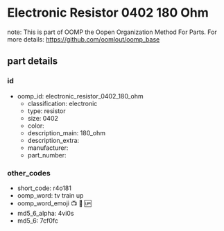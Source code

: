 # Electronic Resistor 0402 180 Ohm  

note: This is part of OOMP the Oopen Organization Method For Parts. For more details: https://github.com/oomlout/oomp_base

##  part details





### id
* oomp_id: electronic_resistor_0402_180_ohm
  * classification: electronic
  * type: resistor
  * size: 0402
  * color: 
  * description_main: 180_ohm
  * description_extra: 
  * manufacturer: 
  * part_number: 

### other_codes
* short_code: r4o181
* oomp_word: tv train up
* oomp_word_emoji :tv: :train: :up:
* md5_6_alpha: 4vi0s
* md5_6: 7cf0fc